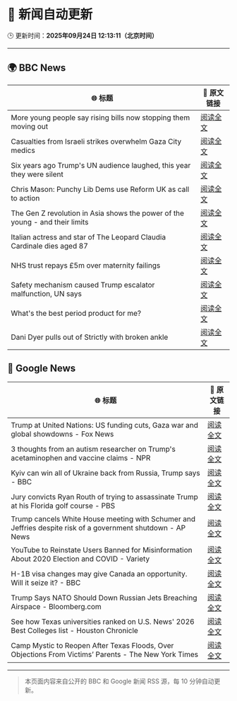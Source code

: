 # 🧠 新闻自动更新

🕒 更新时间：**2025年09月24日 12:13:11（北京时间）**

---

## 🌍 BBC News

| 🌐 标题 | 🔗 原文链接 |
|--------|-------------|
| More young people say rising bills now stopping them moving out | [阅读全文](https://www.bbc.com/news/articles/cq65m95gqdjo?at_medium=RSS&at_campaign=rss) |
| Casualties from Israeli strikes overwhelm Gaza City medics | [阅读全文](https://www.bbc.com/news/articles/cgknzk46kz6o?at_medium=RSS&at_campaign=rss) |
| Six years ago Trump's UN audience laughed, this year they were silent | [阅读全文](https://www.bbc.com/news/articles/c179p4wvz29o?at_medium=RSS&at_campaign=rss) |
| Chris Mason: Punchy Lib Dems use Reform UK as call to action | [阅读全文](https://www.bbc.com/news/articles/cvg97gq8230o?at_medium=RSS&at_campaign=rss) |
| The Gen Z revolution in Asia shows the power of the young - and their limits | [阅读全文](https://www.bbc.com/news/articles/cn4ljv39em7o?at_medium=RSS&at_campaign=rss) |
| Italian actress and star of The Leopard Claudia Cardinale dies aged 87 | [阅读全文](https://www.bbc.com/news/articles/c237elg3rr3o?at_medium=RSS&at_campaign=rss) |
| NHS trust repays £5m over maternity failings | [阅读全文](https://www.bbc.com/news/articles/czrp1282grvo?at_medium=RSS&at_campaign=rss) |
| Safety mechanism caused Trump escalator malfunction, UN says | [阅读全文](https://www.bbc.com/news/articles/cn76kyxp6epo?at_medium=RSS&at_campaign=rss) |
| What's the best period product for me? | [阅读全文](https://www.bbc.com/news/articles/cgl1z3jxy56o?at_medium=RSS&at_campaign=rss) |
| Dani Dyer pulls out of Strictly with broken ankle | [阅读全文](https://www.bbc.com/news/articles/c98d6z1j9neo?at_medium=RSS&at_campaign=rss) |

## 📰 Google News

| 🌐 标题 | 🔗 原文链接 |
|--------|-------------|
| Trump at United Nations: US funding cuts, Gaza war and global showdowns - Fox News | [阅读全文](https://news.google.com/rss/articles/CBMijwFBVV95cUxPQjJMcWtPZFNHV0R6NTZtTHh0T0tKNzZITlJVZk5BWHd5VjNMY25GTGdhdlkyOXJiRm92dm01REszYlJDMXVhUmRVY2lUOWg2aFlyZ042Zl9MeEtDWWxzdEI1Qzk2T1JYOUJ5aTJ2VG1HWlNHcGtKOWVjU2hJNW85ekVDelpGZFZqblExcTRJMNIBlAFBVV95cUxOaFlxbWNGdWlXMXlEU1I1Umh4ZUV3WU94QVR1SjRvRmJMUW5vdmNJR2trRkt5dkZOODNqY2VSQjZENjNPcFlJN0ltTlFvQjRQcHNmT1hBZ1dfU2pMTnhaZ19QSl9JUlRfQUhubUdYNjdPWWY4Y3dtaTNJY0JVbGJ2bE41bkRtdDRfcDNSTExoYnpaQmd1?oc=5) |
| 3 thoughts from an autism researcher on Trump's acetaminophen and vaccine claims - NPR | [阅读全文](https://news.google.com/rss/articles/CBMikgFBVV95cUxOQnRfWTl0Y05neXRTU2NBRGFGNl9wQzRvZ3J1WGZjdjRzTWd6V01jRGFoNUNlRGZiVVpFejFJSkdNN1l0QXRMNkw3cG5tQU9KTHc0ZjZIS0xrbWg4ZWd1ZnpIX3hnR0puVWtGTUFpQ0FscDRjVHpiQXZZTHdtUGdsaThXNS05d2JpaW5OdTk3LVNUZw?oc=5) |
| Kyiv can win all of Ukraine back from Russia, Trump says - BBC | [阅读全文](https://news.google.com/rss/articles/CBMiWkFVX3lxTFBwVzZWa1Atc1pjZENQSm9WS0E0ZzhiTk5zd1ZPcEU0a3dnOFRMbHhJRksxdzQ3enBOYkY5VWs5VzMxY3ItbUZEUzJBdzJvS2tzazYtUV9UVWZsUdIBX0FVX3lxTE5aSmhUQ2Zac2dBTWlEak1TUnJNT1o4cFkybjZwYVYtcnV2TUVqSTdYTjdiN3NuVzBwNndFWWRwRTRzb0hGS1RFdzlMVEU2S01lSFpCejBvUXJQc21qbmRB?oc=5) |
| Jury convicts Ryan Routh of trying to assassinate Trump at his Florida golf course - PBS | [阅读全文](https://news.google.com/rss/articles/CBMiugFBVV95cUxPeUFNaXhPWFgtX19oMWs4dVk2RExoQzc4eDB2OUZLQUptNlU2ZWtlaE51V2FlQ0tUQ2E2YzFVMEhCaFdxX2ZyakVIQ0dKb2N5TGloWW50c3ZFbjd0a0wzdGVXS3h6b21QN0VvSk1JVWZLZVhTOC1xMUc2OFZ6OUxyS0tZeERsdGJoOGhuczIycW9ZbkpxNmlPMFFLNzJhM1pzd1RyZlJoOWlLb2RIUGdHaDd1c1NvUGNueVE?oc=5) |
| Trump cancels White House meeting with Schumer and Jeffries despite risk of a government shutdown - AP News | [阅读全文](https://news.google.com/rss/articles/CBMirwFBVV95cUxOSVFrQVU4aU1RY3FWT3pDYlJfTU9XWnJrTmxvQVE1bzJFczZCWjgwYmxqbTVmbnhldW9USnNhSnFVemxSM2VDYzBXcWxMRmlFRW1uVF9xWUVhalpxR19PczJoZjdraThucFFIbklMaUpBZENQMFhZZmItbUNlVVBlNjlmOGR5MG9PUG5GeWUxUndzWFNkdVl1WXN5LTBUb29YS3RZd1RtZmd1eXBTaVZN?oc=5) |
| YouTube to Reinstate Users Banned for Misinformation About 2020 Election and COVID - Variety | [阅读全文](https://news.google.com/rss/articles/CBMiswFBVV95cUxQTWlCUWJoNl80MU1kMGRuSUZ0YUxBZ240SVRFUnBIb0c5TW9BRzJLUE1rSkdJNzR2cEIxVVNIbEhucV9SSmFvNE4ySzdtSG5HQjRmVGtLcXVLV3NGOW5ISXFxNmtNQWRnaUZ6Y2dHOFpiOXJaQXZNZkNtSG94SFRVMEFoeW1oaU4tT1hBbFRZeG51TDRwT3BNaHNUUlF3eTB3eVVFQ2JVYk5JbHFfYl9UVkNJUQ?oc=5) |
| H-1B visa changes may give Canada an opportunity. Will it seize it? - BBC | [阅读全文](https://news.google.com/rss/articles/CBMiWkFVX3lxTE8xUU9TaFpKRFhodWtNME5XdjRYWjZSMHhuOUdNSkQ0YjY3b2xQcTlDNmtuajJ6RVdpSHZyVUE4RDJNS2hwZWdwYlQtTm9mTWcycFpiNk51bnl6UdIBX0FVX3lxTFBZWWVVUDVEQzNnc1RJaTcxU0ZHNjVueF94bWVad1hub1RoWlNIRGZjWnZ4bUhEOXdodGNDb2Zwd2NJZnU1TkwzbzNPdDdRbjg4WjNKX1llbGNqR25mSDVz?oc=5) |
| Trump Says NATO Should Down Russian Jets Breaching Airspace - Bloomberg.com | [阅读全文](https://news.google.com/rss/articles/CBMitAFBVV95cUxPTUlaR2pqMkw2WGkxZEJGSmptSGl3RDRNVjYyM05uLXdKbk1BRlhhR0JsUnFFeWRudUV5TzZJcm51MElZOHdwQ2haeE4zQ3NyaU5mWGZ2ZzdaTmNDSDNZTkVocFpjWW9RZzV2bWRXdFhCV1VtRUNTQzRsbnhNVEJWQ0pPVXpWNmkycHdKNTFaNGhqQTJrU2J5RU05OXFWcWh1dWxQbjUzRDBlSldmUFQ2d2JRSmc?oc=5) |
| See how Texas universities ranked on U.S. News' 2026 Best Colleges list - Houston Chronicle | [阅读全文](https://news.google.com/rss/articles/CBMiuAFBVV95cUxQZV8wZ0dIT2lXY1ZydmZralVuNy00UE90MVVkUzlNejdkT2FudERWVzZtcFIzYk9BR0RTX1lGZXVHbEwwYUJSc3I1S2h5MldPX2txRmFZbEhrWURlVWRsT3NETVNXUTJWbGhJVEVlZ194ZE1BUVIyM250OGdWZ3Y4MHYwb0twc2RPbW8yR2t2OXhqWDhyYzkwN1V1bElOWHE4NUthWEFybmRtdGtRaERFYVhWWVQwdmdP?oc=5) |
| Camp Mystic to Reopen After Texas Floods, Over Objections From Victims’ Parents - The New York Times | [阅读全文](https://news.google.com/rss/articles/CBMibEFVX3lxTE9kYWl3QzRtWmtBbl9PQXUtS3Q4Vm1lRXRtNlRReXZIU3NwLVVJZTZsZUhscFFlSGtmd0NfYjFnUTF0VFhrRmxtRUVVZWNrVFNrMnEyQXI3MkM1cEwtV0pXR2ZaVy1KSm9JbTBNdA?oc=5) |

---
> 本页面内容来自公开的 BBC 和 Google 新闻 RSS 源，每 10 分钟自动更新。